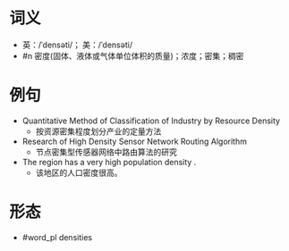# 词义
- 英：/ˈdensəti/； 美：/ˈdensəti/
- #n 密度(固体、液体或气体单位体积的质量)；浓度；密集；稠密
# 例句
- Quantitative Method of Classification of Industry by Resource Density
	- 按资源密集程度划分产业的定量方法
- Research of High Density Sensor Network Routing Algorithm
	- 节点密集型传感器网络中路由算法的研究
- The region has a very high population density .
	- 该地区的人口密度很高。
# 形态
- #word_pl densities
